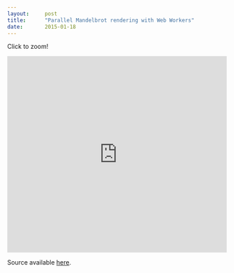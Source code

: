 ```yaml
---
layout:     post
title:      "Parallel Mandelbrot rendering with Web Workers"
date:       2015-01-18
---
```


Click to zoom!

<iframe
  frameborder="0"
  style="width:100%;height:450px"
  src="http://gbrlgrct.com/gists/53e9405a69ad5922c3ed/mandelbrot.html">
</iframe>

Source available [here](https://gist.github.com/Garciat/53e9405a69ad5922c3ed).